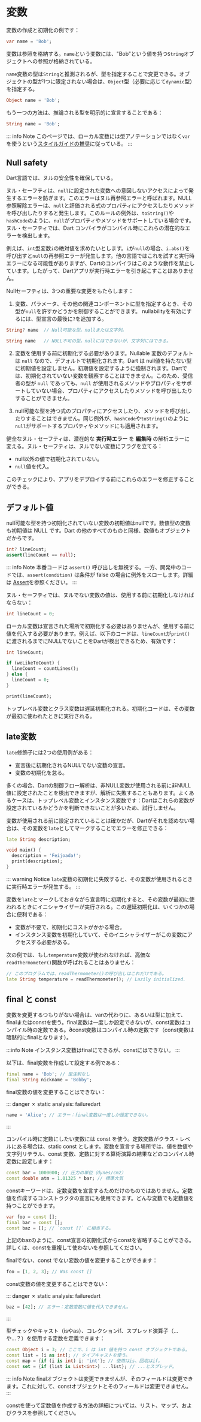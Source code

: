 # 変数

変数の作成と初期化の例です：

```dart
var name = 'Bob';
```

変数は参照を格納する。`name`という変数には、"Bob"という値を持つ`String`オブジェクトへの参照が格納されている。

`name`変数の型は`String`と推測されるが、型を指定することで変更できる。オブジェクトの型が1つに限定されない場合は、`Object`型（必要に応じて`dynamic`型）を指定する。

```dart
Object name = 'Bob';
```

もう一つの方法は、推論される型を明示的に宣言することである：

```dart
String name = 'Bob';
```

::: info Note
このページでは、ローカル変数には型アノテーションではなく`var`を使うという[スタイルガイドの推奨]()に従っている。
:::

## Null safety

Dart言語では、ヌルの安全性を確保している。

ヌル・セーフティは、`null`に設定された変数への意図しないアクセスによって発生するエラーを防ぎます。このエラーはヌル再参照エラーと呼ばれます。NULL参照解除エラーは、`null`と評価される式のプロパティにアクセスしたりメソッドを呼び出したりすると発生します。このルールの例外は、`toString()`や`hashCode`のように、`null`がプロパティやメソッドをサポートしている場合です。ヌル・セーフティでは、Dart コンパイラがコンパイル時にこれらの潜在的なエラーを検出します。

例えば、`int`型変数`i`の絶対値を求めたいとします。`i`が`null`の場合、`i.abs()`を呼び出すと`null`の再参照エラーが発生します。他の言語ではこれを試すと実行時エラーになる可能性がありますが、Dartのコンパイラはこのような動作を禁止しています。したがって、Dartアプリが実行時エラーを引き起こすことはありません。

Nullセーフティは、3つの重要な変更をもたらします：

1. 変数、パラメータ、その他の関連コンポーネントに型を指定するとき、その型が`null`を許すかどうかを制御することができます。 nullabilityを有効にするには、型宣言の最後に`?`を追加する。

```dart
String? name  // Null可能な型。nullまたは文字列。

String name   // NULL不可の型。nullにはできないが、文字列にはできる。
```

2. 変数を使用する前に初期化する必要があります。Nullable 変数のデフォルトは `null` なので、デフォルトで初期化されます。Dart は null値を持たない型に初期値を設定しません。初期値を設定するように強制されます。Dartでは、初期化されていない変数を観察することはできません。このため、受信者の型が `null` であっても、`null` が使用されるメソッドやプロパティをサポートしていない場合、プロパティにアクセスしたりメソッドを呼び出したりすることができません。

3. null可能な型を持つ式のプロパティにアクセスしたり、メソッドを呼び出したりすることはできません。同じ例外が、`hashCode`や`toString()`のように`null`がサポートするプロパティやメソッドにも適用されます。

健全なヌル・セーフティは、潜在的な __実行時エラー__ を __編集時__ の解析エラーに変える。ヌル・セーフティは、ヌルでない変数にフラグを立てる：

- null以外の値で初期化されていない。
- `null`値を代入。

このチェックにより、アプリをデプロイする前にこれらのエラーを修正することができる。

## デフォルト値

null可能な型を持つ初期化されていない変数の初期値はnullです。数値型の変数も初期値は NULL です。Dart の他のすべてのものと同様、数値もオブジェクトだからです。

```dart
int? lineCount;
assert(lineCount == null);
```

::: info Note
本番コードは `assert()` 呼び出しを無視する。一方、開発中のコードでは、`assert(condition)` は条件が false の場合に例外をスローします。詳細は [Assert]()を参照ください。
:::

ヌル・セーフティでは、ヌルでない変数の値は、使用する前に初期化しなければならない：

```dart
int lineCount = 0;
```

ローカル変数は宣言された場所で初期化する必要はありませんが、使用する前に値を代入する必要があります。例えば、以下のコードは、`lineCount`が`print()`に渡されるまでにNULLでないことをDartが検出できるため、有効です：

```dart
int lineCount;

if (weLikeToCount) {
  lineCount = countLines();
} else {
  lineCount = 0;
}

print(lineCount);
```

トップレベル変数とクラス変数は遅延初期化される。初期化コードは、その変数が最初に使われたときに実行される。

## late変数

`late`修飾子には2つの使用例がある：

- 宣言後に初期化されるNULLでない変数の宣言。
- 変数の初期化を怠る。

多くの場合、Dartの制御フロー解析は、非NULL変数が使用される前に非NULL値に設定されたことを検出できますが、解析に失敗することもあります。よくあるケースは、トップレベル変数とインスタンス変数です：Dartはこれらの変数が設定されているかどうかを判断できないことが多いため、試行しません。

変数が使用される前に設定されていることは確かだが、Dartがそれを認めない場合は、その変数を`late`としてマークすることでエラーを修正できる：

```dart
late String description;

void main() {
  description = 'Feijoada!';
  print(description);
}
```

::: warning Notice
`late`変数の初期化に失敗すると、その変数が使用されるときに実行時エラーが発生する。
:::

変数を`late`とマークしておきながら宣言時に初期化すると、その変数が最初に使われるときにイニシャライザーが実行される。この遅延初期化は、いくつかの場合に便利である：

- 変数が不要で、初期化にコストがかかる場合。
- インスタンス変数を初期化していて、そのイニシャライザーがこの変数にアクセスする必要がある。

次の例では、もし`temperature`変数が使われなければ、高価な`readThermometer()`関数が呼ばれることはありません：

```dart
// このプログラムでは、readThermometer()の呼び出しはこれだけである。
late String temperature = readThermometer(); // Lazily initialized.
```

## final と const

変数を変更するつもりがない場合は、varの代わりに、あるいは型に加えて、finalまたはconstを使う。final変数は一度しか設定できないが、const変数はコンパイル時の定数である。∂const変数はコンパイル時の定数です（const変数は暗黙的にfinalとなります）。

:::info Note
インスタンス変数はfinalにできるが、constにはできない。
:::

以下は、final変数を作成して設定する例である：

```dart
final name = 'Bob'; // 型注釈なし
final String nickname = 'Bobby';
```

final変数の値を変更することはできない：

::: danger ✗ static analysis: failuredart
```dart
name = 'Alice'; // エラー：final変数は一度しか設定できない。
```
:::

コンパイル時に定数にしたい変数には const を使う。定数変数がクラス・レベルにある場合は、static const とします。変数を宣言する場所では、値を数値や文字列リテラル、const 変数、定数に対する算術演算の結果などのコンパイル時定数に設定します：

```dart
const bar = 1000000; // 圧力の単位（dynes/cm2）
const double atm = 1.01325 * bar; // 標準大気
```

constキーワードは、定数変数を宣言するためだけのものではありません。定数値を作成するコンストラクタの宣言にも使用できます。どんな変数でも定数値を持つことができます。

```dart
var foo = const [];
final bar = const [];
const baz = []; // `const []` に相当する。
```

上記のbazのように、const宣言の初期化式からconstを省略することができる。詳しくは、constを重複して使わないを参照してください。

finalでない、const でない変数の値を変更することができます：

```dart
foo = [1, 2, 3]; // Was const []
```
const変数の値を変更することはできない：

::: danger ✗ static analysis: failuredart
```dart
baz = [42]; // エラー：定数変数に値を代入できません。
```
:::

型チェックやキャスト（isやas）、コレクションif、スプレッド演算子（...や...？）を使用する定数を定義できます：

```dart
const Object i = 3; // ここで、i は int 値を持つ const オブジェクトである。
const list = [i as int]; // タイプキャストを使う。
const map = {if (i is int) i: 'int'}; // 使用はis、回収はif。
const set = {if (list is List<int>) ...list}; // ...とスプレッド。
```

::: info Note
finalオブジェクトは変更できませんが、そのフィールドは変更できます。これに対して、constオブジェクトとそのフィールドは変更できません。
:::

constを使って定数値を作成する方法の詳細については、リスト、マップ、およびクラスを参照してください。